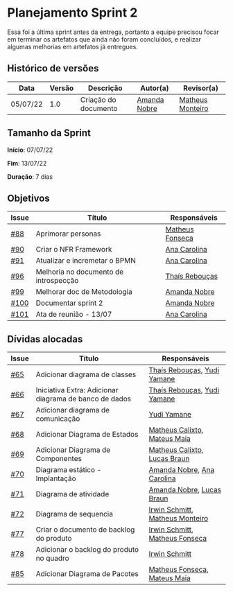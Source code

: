 # Planejamento Sprint 2

Essa foi a última sprint antes da entrega, portanto a equipe precisou focar em terminar os artefatos que ainda não foram concluídos, e realizar algumas melhorias em artefatos já entregues.

## Histórico de versões

| Data     | Versão | Descrição            | Autor(a)                                     | Revisor(a)                                                |
| -------- | ------ | -------------------- | -------------------------------------------- | --------------------------------------------------------- |
| 05/07/22 | 1.0    | Criação do documento | [Amanda Nobre](https://github.com/AmandaNbr) | [Matheus Monteiro](https://github.com/matheusyanmonteiro) |

## Tamanho da Sprint

**Início**: 07/07/22

**Fim**: 13/07/22

**Duração**: 7 dias

## Objetivos

| Issue                                                                     | Título                                | Responsáveis                                                 |
| ------------------------------------------------------------------------- | ------------------------------------- | ------------------------------------------------------------ |
| [#88](https://github.com/UnBArqDsw2022-1/2022.1_G4_FluxoAgil/issues/88)   | Aprimorar personas                    | [Matheus Fonseca](https://github.com/gatotabaco)             |
| [#90](https://github.com/UnBArqDsw2022-1/2022.1_G4_FluxoAgil/issues/90)   | Criar o NFR Framework                 | [Ana Carolina](https://github.com/AnaCarolinaRodriguesLeite) |
| [#91](https://github.com/UnBArqDsw2022-1/2022.1_G4_FluxoAgil/issues/91)   | Atualizar e incremetar o BPMN         | [Ana Carolina](https://github.com/AnaCarolinaRodriguesLeite) |
| [#96](https://github.com/UnBArqDsw2022-1/2022.1_G4_FluxoAgil/issues/96)   | Melhoria no documento de introspecção | [Thaís Rebouças](https://github.com/thais-ra)                |
| [#99](https://github.com/UnBArqDsw2022-1/2022.1_G4_FluxoAgil/issues/99)   | Melhorar doc de Metodologia           | [Amanda Nobre](https://github.com/AmandaNbr)                 |
| [#100](https://github.com/UnBArqDsw2022-1/2022.1_G4_FluxoAgil/issues/100) | Documentar sprint 2                   | [Amanda Nobre](https://github.com/AmandaNbr)                 |
| [#101](https://github.com/UnBArqDsw2022-1/2022.1_G4_FluxoAgil/issues/101) | Ata de reunião - 13/07                | [Ana Carolina](https://github.com/AnaCarolinaRodriguesLeite) |


## Dívidas alocadas

| Issue                                                                   | Título                                                 | Responsáveis                                                                                                |
| ----------------------------------------------------------------------- | ------------------------------------------------------ | ----------------------------------------------------------------------------------------------------------- |
| [#65](https://github.com/UnBArqDsw2022-1/2022.1_G4_FluxoAgil/issues/65) | Adicionar diagrama de classes                          | [Thaís Rebouças](https://github.com/thais-ra), [Yudi Yamane](https://github.com/yudi-azvd)                  |
| [#66](https://github.com/UnBArqDsw2022-1/2022.1_G4_FluxoAgil/issues/66) | Iniciativa Extra: Adicionar diagrama de banco de dados | [Thaís Rebouças](https://github.com/thais-ra), [Yudi Yamane](https://github.com/yudi-azvd)                  |
| [#67](https://github.com/UnBArqDsw2022-1/2022.1_G4_FluxoAgil/issues/67) | Adicionar diagrama de comunicação                      | [Yudi Yamane](https://github.com/yudi-azvd)                                                                 |
| [#68](https://github.com/UnBArqDsw2022-1/2022.1_G4_FluxoAgil/issues/68) | Adicionar Diagrama de Estados                          | [Matheus Calixto](https://github.com/matheuscvp), [Mateus Maia](https://github.com/mateusmaiamaia)          |
| [#69](https://github.com/UnBArqDsw2022-1/2022.1_G4_FluxoAgil/issues/69) | Adicionar Diagrama de Componentes                      | [Matheus Calixto](https://github.com/matheuscvp), [Lucas Braun](https://github.com/lbvx)                    |
| [#70](https://github.com/UnBArqDsw2022-1/2022.1_G4_FluxoAgil/issues/70) | Diagrama estático - Implantação                        | [Amanda Nobre](https://github.com/AmandaNbr), [Ana Carolina](https://github.com/AnaCarolinaRodriguesLeite)  |
| [#71](https://github.com/UnBArqDsw2022-1/2022.1_G4_FluxoAgil/issues/71) | Diagrama de atividade                                  | [Amanda Nobre](https://github.com/AmandaNbr), [Lucas Braun](https://github.com/lbvx)                        |
| [#72](https://github.com/UnBArqDsw2022-1/2022.1_G4_FluxoAgil/issues/72) | Diagrama de sequencia                                  | [Irwin Schmitt](https://github.com/irwinschmitt), [Matheus Monteiro](https://github.com/matheusyanmonteiro) |
| [#77](https://github.com/UnBArqDsw2022-1/2022.1_G4_FluxoAgil/issues/77) | Criar o documento de backlog do produto                | [Irwin Schmitt](https://github.com/irwinschmitt), [Matheus Fonseca](https://github.com/gatotabaco)          |
| [#78](https://github.com/UnBArqDsw2022-1/2022.1_G4_FluxoAgil/issues/78) | Adicionar o backlog do produto no quadro               | [Irwin Schmitt](https://github.com/irwinschmitt)                                                            |
| [#85](https://github.com/UnBArqDsw2022-1/2022.1_G4_FluxoAgil/issues/85) | Adicionar Diagrama de Pacotes                          | [Matheus Fonseca](https://github.com/gatotabaco), [Mateus Maia](https://github.com/mateusmaiamaia)          |
